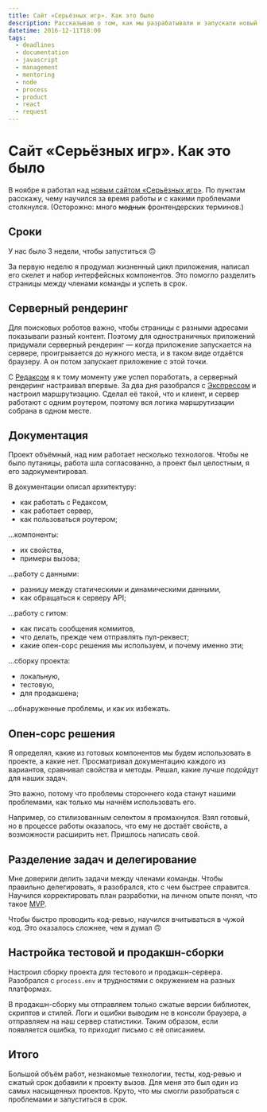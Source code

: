 ```yaml
---
title: Сайт «Серьёзных игр». Как это было
description: Рассказываю о том, как мы разрабатывали и запускали новый проект.
datetime: 2016-12-11T18:00
tags:
  - deadlines
  - documentation
  - javascript
  - management
  - mentoring
  - node
  - process
  - product
  - react
  - request
---
```


# Сайт «Серьёзных игр». Как это было

В ноябре я работал над [новым сайтом «Серьёзных игр»](/projects/request). По пунктам расскажу, чему научился за время работы и с какими проблемами столкнулся. (Осторожно: много ~~модных~~ фронтендерских терминов.)

## Сроки

У нас было 3 недели, чтобы запуститься 🙃

За первую неделю я продумал жизненный цикл приложения, написал его скелет и набор интерфейсных компонентов. Это помогло разделить страницы между членами команды и успеть в срок.

## Серверный рендеринг

Для поисковых роботов важно, чтобы страницы с разными адресами показывали разный контент. Поэтому для одностраничных приложений придумали серверный рендеринг — когда приложение запускается на сервере, проигрывается до нужного места, и в таком виде отдаётся браузеру. А он потом запускает приложение с этой точки.

С [Редаксом](https://redux.js.org/) я к тому моменту уже успел поработать, а серверный рендеринг настраивал впервые. За два дня разобрался с [Экспрессом](https://expressjs.com/) и настроил маршрутизацию. Сделал её такой, что и клиент, и сервер работают с одним роутером, поэтому вся логика маршрутизации собрана в одном месте.

## Документация

Проект объёмный, над ним работает несколько технологов. Чтобы не было путаницы, работа шла согласованно, а проект был целостным, я его задокументировал.

В документации описал архитектуру:

- как работать с Редаксом,
- как работает сервер,
- как пользоваться роутером;

...компоненты:

- их свойства,
- примеры вызова;

...работу с данными:

- разницу между статическими и динамическими данными,
- как обращаться к серверу API;

...работу с гитом:

- как писать сообщения коммитов,
- что делать, прежде чем отправлять пул-реквест;
- какие опен-сорс решения мы используем, и почему именно эти;

...сборку проекта:

- локальную,
- тестовую,
- для продакшена;

...обнаруженные проблемы, и как их избежать.

## Опен-сорс решения

Я определял, какие из готовых компонентов мы будем использовать в проекте, а какие нет. Просматривал документацию каждого из вариантов, сравнивал свойства и методы. Решал, какие лучше подойдут для наших задач.

Это важно, потому что проблемы стороннего кода станут нашими проблемами, как только мы начнём использовать его.

Например, со стилизованным селектом я промахнулся. Взял готовый, но в процессе работы оказалось, что ему не достаёт свойств, а возможности расширить нет. Пришлось написать свой.

## Разделение задач и делегирование

Мне доверили делить задачи между членами команды. Чтобы правильно делегировать, я разобрался, кто с чем быстрее справится. Научился корректировать план разработки, на личном опыте понял, что такое [MVP](https://en.wikipedia.org/wiki/Minimum_viable_product).

Чтобы быстро проводить код-ревью, научился вчитываться в чужой код. Это оказалось сложнее, чем я думал 🙃

## Настройка тестовой и продакшн-сборки

Настроил сборку проекта для тестового и продакшн-сервера. Разобрался с `process.env` и трудностями с окружением на разных платформах.

В продакшн-сборку мы отправляем только сжатые версии библиотек, скриптов и стилей. Логи и ошибки выводим не в консоли браузера, а отправляем на наш сервер статистики. Таким образом, если появляется ошибка, то приходит письмо с её описанием.

## Итого

Большой объём работ, незнакомые технологии, тесты, код-ревью и сжатый срок добавили к проекту вызов. Для меня это был один из самых насыщенных проектов. Круто, что мы смогли разобраться с проблемами и запуститься в срок.
